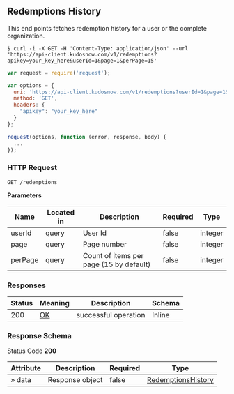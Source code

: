 ## Redemptions History

<a id="opIdredemptionHistory"></a>

This end points fetches redemption history for a user or the complete organization.

```shell
$ curl -i -X GET -H 'Content-Type: application/json' --url 'https://api-client.kudosnow.com/v1/redemptions?apikey=your_key_here&userId=1&page=1&perPage=15'
```
```javascript
var request = require('request');

var options = {
  uri: 'https://api-client.kudosnow.com/v1/redemptions?userId=1&page=1&perPage=15',
  method: 'GET',
  headers: {
    "apikey": "your_key_here"
  }
};

request(options, function (error, response, body) {
  ...
});
```

### HTTP Request 
`GET /redemptions` 

**Parameters**

|Name|Located in|Description|Required|Type|
|---|---|---|---|--|
|userId|query|User Id|false|integer|
|page|query|Page number|false|integer|
|perPage|query|Count of items per page (15 by default)|false|integer|

<h3 id="redemptionhistory-responses">Responses</h3>

|Status|Meaning|Description|Schema|
|---|---|---|---|
|200|[OK](https://tools.ietf.org/html/rfc7231#section-6.3.1)|successful operation|Inline|

<h3 id="redemptionhistory-responseschema">Response Schema</h3>

Status Code **200**

| Attribute | Description | Required | Type |
|---|---|---|---|
|» data|Response object|false|[RedemptionsHistory](#schemaredemptionshistory)|
